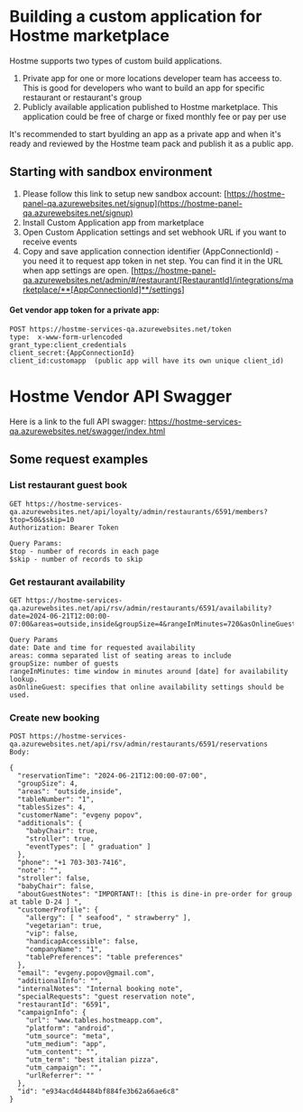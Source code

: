 # Building a custom application for Hostme marketplace

Hostme supports two types of custom build applications. 
1.  Private app for one or more locations developer team has acceess to. This is good for developers who want to build an app for specific restaurant or restaurant's group
2.  Publicly available application published to Hostme marketplace. This application could be free of charge or fixed monthly fee or pay per use

It's recommended to start byulding an app as a private app and when it's ready and reviewed by the Hostme team pack and publish it as a public app.

## Starting with sandbox environment

1. Please follow this link to setup new sandbox account: [https://hostme-panel-qa.azurewebsites.net/signup](https://hostme-panel-qa.azurewebsites.net/signup)
2. Install Custom Application app from marketplace
3. Open Custom Application settings and set webhook URL if you want to receive events
4. Copy and save application connection identifier (AppConnectionId) - you need it to request app token in net step. You can find it in the URL when app settings are open. [https://hostme-panel-qa.azurewebsites.net/admin/#/restaurant/[RestaurantId]/integrations/marketplace/**[AppConnectionId]**/settings]

#### Get vendor app token for a private app:
```
POST https://hostme-services-qa.azurewebsites.net/token
type:  x-www-form-urlencoded
grant_type:client_credentials
client_secret:{AppConnectionId}
client_id:customapp  (public app will have its own unique client_id)
```

# Hostme Vendor API Swagger

Here is a link to the full API swagger: https://hostme-services-qa.azurewebsites.net/swagger/index.html

## Some request examples

### List restaurant guest book
```
GET https://hostme-services-qa.azurewebsites.net/api/loyalty/admin/restaurants/6591/members?$top=50&$skip=10
Authorization: Bearer Token

Query Params:
$top - number of records in each page
$skip - number of records to skip
```

### Get restaurant availability
```
GET https://hostme-services-qa.azurewebsites.net/api/rsv/admin/restaurants/6591/availability?date=2024-06-21T12:00:00-07:00&areas=outside,inside&groupSize=4&rangeInMinutes=720&asOnlineGuest=true

Query Params
date: Date and time for requested availability
areas: comma separated list of seating areas to include
groupSize: number of guests
rangeInMinutes: time window in minutes around [date] for availability lookup. 
asOnlineGuest: specifies that online availability settings should be used.
```
### Create new booking
```
POST https://hostme-services-qa.azurewebsites.net/api/rsv/admin/restaurants/6591/reservations
Body:

{
  "reservationTime": "2024-06-21T12:00:00-07:00",
  "groupSize": 4,
  "areas": "outside,inside",
  "tableNumber": "1",
  "tablesSizes": 4,
  "customerName": "evgeny popov",
  "additionals": {
    "babyChair": true,
    "stroller": true,
    "eventTypes": [ " graduation" ]
  },
  "phone": "+1 703-303-7416",
  "note": "",
  "stroller": false,
  "babyChair": false,
  "aboutGuestNotes": "IMPORTANT!: [this is dine-in pre-order for group at table D-24 ] ",
  "customerProfile": {
    "allergy": [ " seafood", " strawberry" ],
    "vegetarian": true,
    "vip": false,
    "handicapAccessible": false,
    "companyName": "1",
    "tablePreferences": "table preferences"
  },
  "email": "evgeny.popov@gmail.com",
  "additionalInfo": "",
  "internalNotes": "Internal booking note",
  "specialRequests": "guest reservation note",
  "restaurantId": "6591",
  "campaignInfo": {
    "url": "www.tables.hostmeapp.com",
    "platform": "android",
    "utm_source": "meta",
    "utm_medium": "app",
    "utm_content": "",
    "utm_term": "best italian pizza",
    "utm_campaign": "",
    "urlReferrer": ""
  },
  "id": "e934acd4d4484bf884fe3b62a66ae6c8"
}

```
